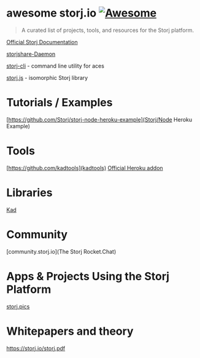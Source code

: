 # awesome storj.io [![Awesome](https://cdn.rawgit.com/sindresorhus/awesome/d7305f38d29fed78fa85652e3a63e154dd8e8829/media/badge.svg)](https://github.com/sindresorhus/awesome) 

> A curated list of projects, tools, and resources for the Storj platform. 

[Official Storj Documentation](https://docs.storj.io/docs)

[storjshare-Daemon](https://github.com/storj/storjshare-daemon)

[storj-cli](https://github.com/Storj/core-cli) - command line utility for aces

[storj.js](https://github.com/Storj/storj.js) - isomorphic Storj library


# Tutorials / Examples 
[https://github.com/Storj/storj-node-heroku-example](Storj/Node Heroku Example)

# Tools 
[https://github.com/kadtools](kadtools)
[Official Heroku addon](https://elements.heroku.com/addons/storj)


# Libraries
[Kad](https://github.com/kadtools/kad)

# Community
[community.storj.io](The Storj Rocket.Chat)

# Apps & Projects Using the Storj Platform
[storj.pics](storj.pics)

# Whitepapers and theory 
https://storj.io/storj.pdf
